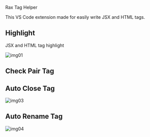 Rax Tag Helper 

This VS Code extension made for easily write JSX and HTML tags.

## Highlight

JSX and HTML tag highlight

![img01](https://img.alicdn.com/tfs/TB1h0exAEY1gK0jSZFCXXcwqXXa-2250-604.jpg)

## Check Pair Tag



## Auto Close Tag

![img03](https://img.alicdn.com/tfs/TB1v0CtAuL2gK0jSZPhXXahvXXa-1280-602.gif)

## Auto Rename Tag

![img04](https://img.alicdn.com/tfs/TB1ZnqxAuL2gK0jSZFmXXc7iXXa-1428-730.gif)